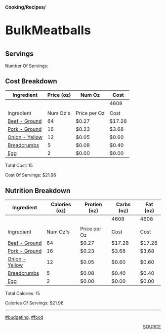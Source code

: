 # <p style='font-size: 15px;'>Cooking/Recipes/</p>
# <p style='font-size: 40px;'>BulkMeatballs</p>

## Servings

Number Of Servings: 

## Cost Breakdown

| Ingredient | Price (oz) | Num Oz | Cost |
| ------------ | ------------ | ------------ | ------------ |
|  |  |  | 4608 |
|  |  |  |  |
| Ingredient | Num Oz's | Price per Oz | Cost |
| <a href='beef_-_ground.html'>Beef - Ground</a> | 64 | $0.27 | $17.28 |
| <a href='pork_-_ground.html'>Pork - Ground</a> | 16 | $0.23 | $3.68 |
| <a href='onion_-_yellow.html'>Onion - Yellow</a> | 12 | $0.05 | $0.60 |
| <a href='breadcrumbs.html'>Breadcrumbs</a> | 5 | $0.08 | $0.40 |
| <a href='egg.html'>Egg</a> | 2 | $0.00 | $0.00 |

Total Cost: 15

Cost Of Servings: $21.96

## Nutrition Breakdown

| Ingredient | Calories (oz) | Protien (oz) | Carbs (oz) | Fat (oz) |
| ------------ | ------------ | ------------ | ------------ | ------------ |
|  |  |  | 4608 | 4608 |
|  |  |  |  |  |
| Ingredient | Num Oz's | Price per Oz | Cost | Cost |
| <a href='beef_-_ground.html'>Beef - Ground</a> | 64 | $0.27 | $17.28 | $17.28 |
| <a href='pork_-_ground.html'>Pork - Ground</a> | 16 | $0.23 | $3.68 | $3.68 |
| <a href='onion_-_yellow.html'>Onion - Yellow</a> | 12 | $0.05 | $0.60 | $0.60 |
| <a href='breadcrumbs.html'>Breadcrumbs</a> | 5 | $0.08 | $0.40 | $0.40 |
| <a href='egg.html'>Egg</a> | 2 | $0.00 | $0.00 | $0.00 |

Total Calories: 15

Calories Of Servings: $21.96

<div style='page-break-after: always;'></div>
<div style='page-break-after: always;'></div>

<hr/>

<div style='page-break-after: always;'></div>
<div style='page-break-after: always;'></div>

<a href='tag-budgeting.html'>#budgeting</a>, <a href='tag-food.html'>#food</a>
<div style='page-break-after: always;'></div>

<div style='text-align: right'>
<a href='https://docs.google.com/spreadsheets/d/e/2PACX-1vSAyak9YlStJt0W2QiXNHVF8FODXyzkGh0HTz9XkhPPqGQ7IycIP1MG9gofJCHmb8c_vAcLKiqcYQXQ/pub?output=xlsx'>SOURCE</a>
</div>
